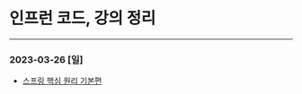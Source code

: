 # 인프런 코드, 강의 정리
* * *
### 2023-03-26 [일]
- [스프링 핵심 원리 기본편](https://github.com/xxx-sj/Inflearn/tree/master/spring/spring_boot/01.%EC%8A%A4%ED%94%84%EB%A7%81%ED%95%B5%EC%8B%AC%EC%9B%90%EB%A6%AC-%EA%B8%B0%EB%B3%B8%ED%8E%B8)


